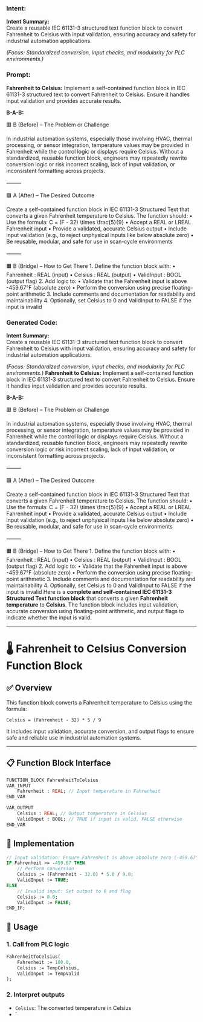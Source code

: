 ### Intent:
**Intent Summary:**  
Create a reusable IEC 61131-3 structured text function block to convert Fahrenheit to Celsius with input validation, ensuring accuracy and safety for industrial automation applications.  

*(Focus: Standardized conversion, input checks, and modularity for PLC environments.)*

### Prompt:
**Fahrenheit to Celsius:**
Implement a self-contained function block in IEC 61131-3 structured text to convert Fahrenheit to Celsius. Ensure it handles input validation and provides accurate results.


**B-A-B:**

🟥 B (Before) – The Problem or Challenge

In industrial automation systems, especially those involving HVAC, thermal processing, or sensor integration, temperature values may be provided in Fahrenheit while the control logic or displays require Celsius. Without a standardized, reusable function block, engineers may repeatedly rewrite conversion logic or risk incorrect scaling, lack of input validation, or inconsistent formatting across projects.

⸻

🟩 A (After) – The Desired Outcome

Create a self-contained function block in IEC 61131-3 Structured Text that converts a given Fahrenheit temperature to Celsius. The function should:
	•	Use the formula:
C = (F - 32) \times \frac{5}{9}
	•	Accept a REAL or LREAL Fahrenheit input
	•	Provide a validated, accurate Celsius output
	•	Include input validation (e.g., to reject unphysical inputs like below absolute zero)
	•	Be reusable, modular, and safe for use in scan-cycle environments

⸻

🟧 B (Bridge) – How to Get There
	1.	Define the function block with:
	•	Fahrenheit : REAL (input)
	•	Celsius : REAL (output)
	•	ValidInput : BOOL (output flag)
	2.	Add logic to:
	•	Validate that the Fahrenheit input is above -459.67°F (absolute zero)
	•	Perform the conversion using precise floating-point arithmetic
	3.	Include comments and documentation for readability and maintainability
	4.	Optionally, set Celsius to 0 and ValidInput to FALSE if the input is invalid

### Generated Code:
**Intent Summary:**  
Create a reusable IEC 61131-3 structured text function block to convert Fahrenheit to Celsius with input validation, ensuring accuracy and safety for industrial automation applications.  

*(Focus: Standardized conversion, input checks, and modularity for PLC environments.)*
**Fahrenheit to Celsius:**
Implement a self-contained function block in IEC 61131-3 structured text to convert Fahrenheit to Celsius. Ensure it handles input validation and provides accurate results.


**B-A-B:**

🟥 B (Before) – The Problem or Challenge

In industrial automation systems, especially those involving HVAC, thermal processing, or sensor integration, temperature values may be provided in Fahrenheit while the control logic or displays require Celsius. Without a standardized, reusable function block, engineers may repeatedly rewrite conversion logic or risk incorrect scaling, lack of input validation, or inconsistent formatting across projects.

⸻

🟩 A (After) – The Desired Outcome

Create a self-contained function block in IEC 61131-3 Structured Text that converts a given Fahrenheit temperature to Celsius. The function should:
	•	Use the formula:
C = (F - 32) \times \frac{5}{9}
	•	Accept a REAL or LREAL Fahrenheit input
	•	Provide a validated, accurate Celsius output
	•	Include input validation (e.g., to reject unphysical inputs like below absolute zero)
	•	Be reusable, modular, and safe for use in scan-cycle environments

⸻

🟧 B (Bridge) – How to Get There
	1.	Define the function block with:
	•	Fahrenheit : REAL (input)
	•	Celsius : REAL (output)
	•	ValidInput : BOOL (output flag)
	2.	Add logic to:
	•	Validate that the Fahrenheit input is above -459.67°F (absolute zero)
	•	Perform the conversion using precise floating-point arithmetic
	3.	Include comments and documentation for readability and maintainability
	4.	Optionally, set Celsius to 0 and ValidInput to FALSE if the input is invalid
Here is a **complete and self-contained IEC 61131-3 Structured Text function block** that converts a given **Fahrenheit temperature** to **Celsius**. The function block includes input validation, accurate conversion using floating-point arithmetic, and output flags to indicate whether the input is valid.

---

# 🌡️ Fahrenheit to Celsius Conversion Function Block

## ✅ Overview

This function block converts a Fahrenheit temperature to Celsius using the formula:

```
Celsius = (Fahrenheit - 32) * 5 / 9
```

It includes input validation, accurate conversion, and output flags to ensure safe and reliable use in industrial automation systems.

---

## 📋 Function Block Interface

```pascal
FUNCTION_BLOCK FahrenheitToCelsius
VAR_INPUT
    Fahrenheit : REAL; // Input temperature in Fahrenheit
END_VAR

VAR_OUTPUT
    Celsius : REAL; // Output temperature in Celsius
    ValidInput : BOOL; // TRUE if input is valid, FALSE otherwise
END_VAR
```

## 🧱 Implementation

```pascal
// Input validation: Ensure Fahrenheit is above absolute zero (-459.67°F)
IF Fahrenheit >= -459.67 THEN
    // Perform conversion
    Celsius := (Fahrenheit - 32.0) * 5.0 / 9.0;
    ValidInput := TRUE;
ELSE
    // Invalid input: Set output to 0 and flag
    Celsius := 0.0;
    ValidInput := FALSE;
END_IF;
```

## 🔧 Usage

### 1. Call from PLC logic

```pascal
FahrenheitToCelsius(
    Fahrenheit := 100.0,
    Celsius := TempCelsius,
    ValidInput := TempValid
);
```

### 2. Interpret outputs

- `Celsius`: The converted temperature in Celsius
- `
